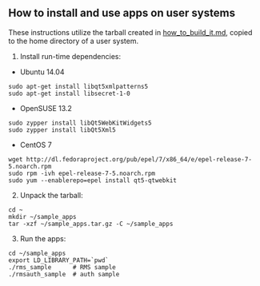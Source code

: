 ## How to install and use apps on user systems


These instructions utilize the tarball created in [how_to_build_it.md](./how_to_build_it.md), copied to the home directory of a user system.

1. Install run-time dependencies:

  * Ubuntu 14.04
  ```
  sudo apt-get install libqt5xmlpatterns5
  sudo apt-get install libsecret-1-0
  ```

  * OpenSUSE 13.2
  ```
  sudo zypper install libQt5WebKitWidgets5
  sudo zypper install libQt5Xml5
  ```

  * CentOS 7
  ```
  wget http://dl.fedoraproject.org/pub/epel/7/x86_64/e/epel-release-7-5.noarch.rpm
  sudo rpm -ivh epel-release-7-5.noarch.rpm
  sudo yum --enablerepo=epel install qt5-qtwebkit
  ```

2. Unpack the tarball:
  ```
  cd ~
  mkdir ~/sample_apps
  tar -xzf ~/sample_apps.tar.gz -C ~/sample_apps
  ```

3. Run the apps:
  ```
  cd ~/sample_apps
  export LD_LIBRARY_PATH=`pwd`
  ./rms_sample	    # RMS sample
  ./rmsauth_sample	# auth sample
  ```

